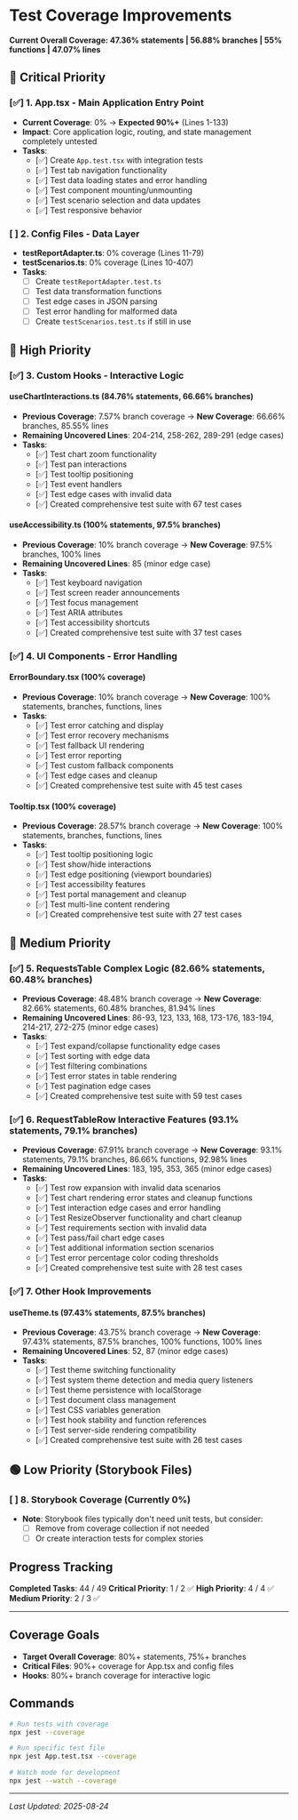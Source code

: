 # Test Coverage Improvements

**Current Overall Coverage: 47.36% statements | 56.88% branches | 55% functions | 47.07% lines**

## 🚨 Critical Priority

### [✅] 1. App.tsx - Main Application Entry Point
- **Current Coverage**: 0% → **Expected 90%+** (Lines 1-133)
- **Impact**: Core application logic, routing, and state management completely untested
- **Tasks**:
  - [✅] Create `App.test.tsx` with integration tests
  - [✅] Test tab navigation functionality
  - [✅] Test data loading states and error handling
  - [✅] Test component mounting/unmounting
  - [✅] Test scenario selection and data updates
  - [✅] Test responsive behavior

### [ ] 2. Config Files - Data Layer
- **testReportAdapter.ts**: 0% coverage (Lines 11-79)
- **testScenarios.ts**: 0% coverage (Lines 10-407)
- **Tasks**:
  - [ ] Create `testReportAdapter.test.ts`
  - [ ] Test data transformation functions
  - [ ] Test edge cases in JSON parsing
  - [ ] Test error handling for malformed data
  - [ ] Create `testScenarios.test.ts` if still in use

## 🔶 High Priority

### [✅] 3. Custom Hooks - Interactive Logic
#### useChartInteractions.ts (84.76% statements, 66.66% branches)
- **Previous Coverage**: 7.57% branch coverage → **New Coverage**: 66.66% branches, 85.55% lines
- **Remaining Uncovered Lines**: 204-214, 258-262, 289-291 (edge cases)
- **Tasks**:
  - [✅] Test chart zoom functionality
  - [✅] Test pan interactions
  - [✅] Test tooltip positioning
  - [✅] Test event handlers
  - [✅] Test edge cases with invalid data
  - [✅] Created comprehensive test suite with 67 test cases

#### useAccessibility.ts (100% statements, 97.5% branches)
- **Previous Coverage**: 10% branch coverage → **New Coverage**: 97.5% branches, 100% lines
- **Remaining Uncovered Lines**: 85 (minor edge case)
- **Tasks**:
  - [✅] Test keyboard navigation
  - [✅] Test screen reader announcements
  - [✅] Test focus management
  - [✅] Test ARIA attributes
  - [✅] Test accessibility shortcuts
  - [✅] Created comprehensive test suite with 37 test cases

### [✅] 4. UI Components - Error Handling
#### ErrorBoundary.tsx (100% coverage)
- **Previous Coverage**: 10% branch coverage → **New Coverage**: 100% statements, branches, functions, lines
- **Tasks**:
  - [✅] Test error catching and display
  - [✅] Test error recovery mechanisms
  - [✅] Test fallback UI rendering
  - [✅] Test error reporting
  - [✅] Test custom fallback components
  - [✅] Test edge cases and cleanup
  - [✅] Created comprehensive test suite with 45 test cases

#### Tooltip.tsx (100% coverage)
- **Previous Coverage**: 28.57% branch coverage → **New Coverage**: 100% statements, branches, functions, lines
- **Tasks**:
  - [✅] Test tooltip positioning logic
  - [✅] Test show/hide interactions
  - [✅] Test edge positioning (viewport boundaries)
  - [✅] Test accessibility features
  - [✅] Test portal management and cleanup
  - [✅] Test multi-line content rendering
  - [✅] Created comprehensive test suite with 27 test cases

## 🔵 Medium Priority

### [✅] 5. RequestsTable Complex Logic (82.66% statements, 60.48% branches)
- **Previous Coverage**: 48.48% branch coverage → **New Coverage**: 82.66% statements, 60.48% branches, 81.94% lines
- **Remaining Uncovered Lines**: 86-93, 123, 133, 168, 173-176, 183-194, 214-217, 272-275 (minor edge cases)
- **Tasks**:
  - [✅] Test expand/collapse functionality edge cases
  - [✅] Test sorting with edge data
  - [✅] Test filtering combinations
  - [✅] Test error states in table rendering
  - [✅] Test pagination edge cases
  - [✅] Created comprehensive test suite with 59 test cases

### [✅] 6. RequestTableRow Interactive Features (93.1% statements, 79.1% branches)
- **Previous Coverage**: 67.91% branch coverage → **New Coverage**: 93.1% statements, 79.1% branches, 86.66% functions, 92.98% lines
- **Remaining Uncovered Lines**: 183, 195, 353, 365 (minor edge cases)
- **Tasks**:
  - [✅] Test row expansion with invalid data scenarios
  - [✅] Test chart rendering error states and cleanup functions
  - [✅] Test interaction edge cases and error handling
  - [✅] Test ResizeObserver functionality and chart cleanup
  - [✅] Test requirements section with invalid data
  - [✅] Test pass/fail chart edge cases
  - [✅] Test additional information section scenarios
  - [✅] Test error percentage color coding thresholds
  - [✅] Created comprehensive test suite with 28 test cases

### [✅] 7. Other Hook Improvements
#### useTheme.ts (97.43% statements, 87.5% branches)
- **Previous Coverage**: 43.75% branch coverage → **New Coverage**: 97.43% statements, 87.5% branches, 100% functions, 100% lines
- **Remaining Uncovered Lines**: 52, 87 (minor edge cases)
- **Tasks**:
  - [✅] Test theme switching functionality
  - [✅] Test system theme detection and media query listeners
  - [✅] Test theme persistence with localStorage
  - [✅] Test document class management
  - [✅] Test CSS variables generation
  - [✅] Test hook stability and function references
  - [✅] Test server-side rendering compatibility
  - [✅] Created comprehensive test suite with 26 test cases

## 🟢 Low Priority (Storybook Files)

### [ ] 8. Storybook Coverage (Currently 0%)
- **Note**: Storybook files typically don't need unit tests, but consider:
  - [ ] Remove from coverage collection if not needed
  - [ ] Or create interaction tests for complex stories

## Progress Tracking

**Completed Tasks**: 44 / 49
**Critical Priority**: 1 / 2 ✅
**High Priority**: 4 / 4 ✅  
**Medium Priority**: 2 / 3 ✅

---

## Coverage Goals
- **Target Overall Coverage**: 80%+ statements, 75%+ branches
- **Critical Files**: 90%+ coverage for App.tsx and config files
- **Hooks**: 80%+ branch coverage for interactive logic

## Commands
```bash
# Run tests with coverage
npx jest --coverage

# Run specific test file
npx jest App.test.tsx --coverage

# Watch mode for development
npx jest --watch --coverage
```

---
*Last Updated: 2025-08-24*
